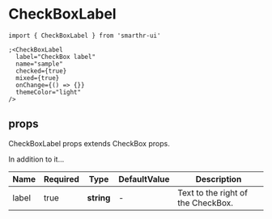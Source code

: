 # CheckBoxLabel

```tsx
import { CheckBoxLabel } from 'smarthr-ui'

;<CheckBoxLabel
  label="CheckBox label"
  name="sample"
  checked={true}
  mixed={true}
  onChange={() => {}}
  themeColor="light"
/>
```

## props

CheckBoxLabel props extends CheckBox props.

In addition to it...

| Name  | Required | Type       | DefaultValue | Description                        |
| ----- | -------- | ---------- | ------------ | ---------------------------------- |
| label | true     | **string** | -            | Text to the right of the CheckBox. |
